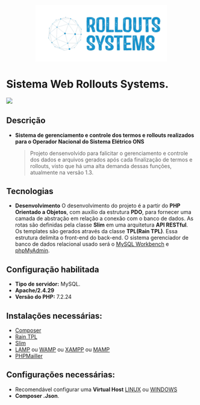<center><img src="logo.png" width="350"></center>

# Sistema Web Rollouts Systems.

[![](https://img.shields.io/pypi/status/ok)](https://travis-ci.org/joemccann/dillinger)
## Descrição

- **Sistema de gerenciamento e controle dos termos e rollouts realizados para o Operador Nacional do Sistema Elétrico ONS**
    >Projeto densenvolvido para falicitar o gerenciamento e controle dos dados e arquivos gerados após cada finalização de termos e rollouts, visto que há uma alta demanda dessas funções, atualmente na versão 1.3.

## Tecnologias
- **Desenvolvimento**
    O desenvolvimento do projeto é a partir do **PHP Orientado a Objetos**, com auxílio da estrutura **PDO**, para fornecer uma camada de abstração em relação a conexão com o banco de dados. 
    As rotas são definidas pela classe **Slim** em uma arquitetura **API RESTful**.
    Os templates são gerados através da  classe **TPL(Rain TPL)**.
    Essa estrutura delimita o front-end do back-end.
    O sistema gerenciador de banco de dados relacional usado será o [MySQL Workbench](https://www.mysql.com/products/workbench/) e [phpMyAdmin](https://www.phpmyadmin.net/).

## Configuração habilitada

- **Tipo de servidor:** MySQL.
- **Apache/2.4.29**
- **Versão do PHP:** 7.2.24

  
 ## Instalações necessárias:

- [Composer](https://github.com/composer/composer)
- [Rain TPL](https://github.com/feulf/raintpl3)
- [Slim](https://www.slimframework.com/)
- [LAMP](https://www.techtudo.com.br/dicas-e-tutoriais/noticia/2012/11/como-instalar-lamp-no-linux.html) ou [WAMP](https://www.techtudo.com.br/tudo-sobre/wampserver.html) ou [XAMPP]() ou [MAMP](https://www.apachefriends.org/pt_br/index.html)
- [PHPMailler](https://github.com/PHPMailer/PHPMailer)

 ## Configurações necessárias:

- Recomendável configurar uma **Virtual Host** [LINUX](https://odesenvolvedor.com.br/como-configurar-um-dominio-com-lamp-linux-apache-mysql-php.html) ou [WINDOWS](https://hcode.com.br/blog/como-configurar-apache-virtual-hosts-no-windows)
- **Composer .Json**.




